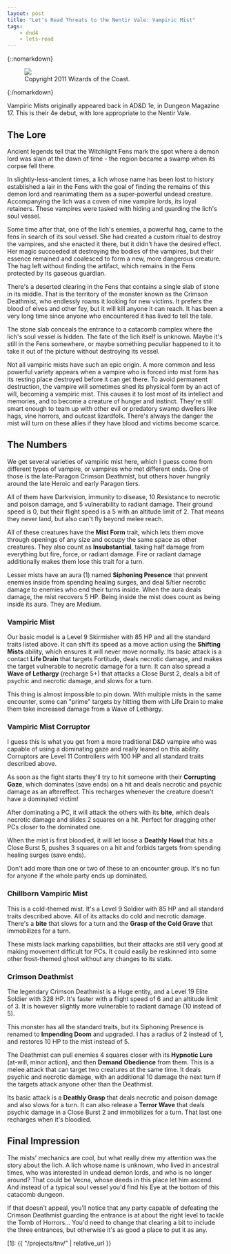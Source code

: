 ```yaml
---
layout: post
title: "Let's Read Threats to the Nentir Vale: Vampiric Mist"
tags:
    - dnd4
    - lets-read
---
```


{::nomarkdown}
<figure class="center">
  <img src="{{ "/assets/wir-tnv-twig-blight.png" | absolute_url }}"/>
  <figcaption>
    Copyright 2011 Wizards of the Coast.
  </figcaption>
</figure>
{:/nomarkdown}


Vampiric Mists originally appeared back in AD&D 1e, in Dungeon Magazine 17. This
is their 4e debut, with lore appropriate to the Nentir Vale.

## The Lore

Ancient legends tell that the Witchlight Fens mark the spot where a demon lord
was slain at the dawn of time - the region became a swamp when its corpse fell
there.

In slightly-less-ancient times, a lich whose name has been lost to history
established a lair in the Fens with the goal of finding the remains of this
demon lord and reanimating them as a super-powerful undead
creature. Accompanying the lich was a coven of nine vampire lords, its loyal
retainers. These vampires were tasked with hiding and guarding the lich's soul
vessel.

Some time after that, one of the lich's enemies, a powerful hag, came to the
fens in search of its soul vessel. She had created a custom ritual to destroy
the vampires, and she enacted it there, but it didn't have the desired
effect. Her magic succeeded at destroying the bodies of the vampires, but their
essence remained and coalesced to form a new, more dangerous
creature. The hag left without finding the artifact, which remains in the Fens
protected by its gaseous guardian.

There's a deserted clearing in the Fens that contains a single slab of stone in
its middle. That is the territory of the monster known as the Crimson Deathmist,
who endlessly roams it looking for new victims. It prefers the blood of elves
and other fey, but it will kill anyone it can reach. It has been a very long
time since anyone who encountered it has lived to tell the tale.

The stone slab conceals the entrance to a catacomb complex where the lich's soul
vessel is hidden. The fate of the lich itself is unknown. Maybe it's still in
the Fens somewhere, or maybe something peculiar happened to it to take it out of
the picture without destroying its vessel.

Not all vampiric mists have such an epic origin. A more common and less powerful
variety appears when a vampire who is forced into mist form has its resting
place destroyed before it can get there. To avoid permanent destruction, the
vampire will sometimes shed its physical form by an act of will, becoming a
vampiric mist. This causes it to lost most of its intellect and memories, and to
become a creature of hunger and instinct. They're still smart enough to team up
with other evil or predatory swamp dwellers like hags, vine horrors, and outcast
lizardfolk. There's always the danger the mist will turn on these allies if they
have blood and victims become scarce.

## The Numbers

We get several varieties of vampiric mist here, which I guess come from
different types of vampire, or vampires who met different ends. One of those is
the late-Paragon Crimson Deathmist, but others hover hungrily around the late
Heroic and early Paragon tiers.

All of them have Darkvision, immunity to disease, 10 Resistance to necrotic and
poison damage, and 5 vulnerability to radiant damage. Their ground speed is 0,
but their flight speed is a 5 with an altitude limit of 2. That means they never
land, but also can't fly beyond melee reach.

All of these creatures have the **Mist Form** trait, which lets them move
through openings of any size and occupy the same space as other creatures. They
also count as **Insubstantial**, taking half damage from everything but fire,
force, or radiant damage. Fire or radiant damage additionally makes them lose
this trait for a turn.

Lesser mists have an aura (1) named **Siphoning Presence** that prevent enemies
inside from spending healing surges, and deal 5/tier necrotic damage to enemies
who end their turns inside. When the aura deals damage, the mist recovers 5
HP. Being inside the mist does count as being inside its aura. They are Medium.

### Vampiric Mist

Our basic model is a Level 9 Skirmisher with 85 HP and all the standard traits
listed above. It can shift its speed as a move action using the **Shifting
Mists** ability, which ensures it will never move normally. Its basic attack is
a contact **Life Drain** that targets Fortitude, deals necrotic damage, and
makes the target vulnerable to necrotic damage for a turn. It can also spread a
**Wave of Lethargy** (recharge 5+) that attacks a Close Burst 2, deals a bit of
psychic and necrotic damage, and slows for a turn.

This thing is almost impossible to pin down. With multiple mists in the same
encounter, some can "prime" targets by hitting them with Life Drain to make them
take increased damage from a Wave of Lethargy.

### Vampiric Mist Corruptor

I guess this is what you get from a more traditional D&D vampire who was capable
of using a dominating gaze and really leaned on this ability. Corruptors are
Level 11 Controllers with 100 HP and all standard traits described above.

As soon as the fight starts they'll try to hit someone with their **Corrupting
Gaze**, which dominates (save ends) on a hit and deals necrotic and psychic
damage as an aftereffect. This recharges whenever the creature doesn't have a
dominated victim!

After dominating a PC, it will attack the others with its **bite**, which deals
necrotic damage and slides 2 squares on a hit. Perfect for dragging other PCs
closer to the dominated one.

When the mist is first bloodied, it will let loose a **Deathly Howl** that hits
a Close Burst 5, pushes 3 squares on a hit and forbids targets from spending
healing surges (save ends).

Don't add more than one or two of these to an encounter group. It's no fun for
anyone if the whole party ends up dominated.

### Chillborn Vampiric Mist

This is a cold-themed mist. It's a Level 9 Soldier with 85 HP and all standard
traits described above. All of its attacks do cold and necrotic damage. There's
a **bite** that slows for a turn and the **Grasp of the Cold Grave** that
immobilizes for a turn.

These mists lack marking capabilities, but their attacks are still very good at
making movement difficult for PCs. It could easily be reskinned into some other
frost-themed ghost without any changes to its stats.

### Crimson Deathmist

The legendary Crimson Deathmist is a Huge entity, and a Level 19 Elite Soldier
with 328 HP. It's faster with a flight speed of 6 and an altitude limit of 3. It
is however slightly more vulnerable to radiant damage (10 instead of 5).

This monster has all the standard traits, but its Siphoning Presence is renamed
to **Impending Doom** and upgraded. I has a radius of 2 instead of 1, and
restores 10 HP to the mist instead of 5.

The Deathmist can pull enemies 4 squares closer with its **Hypnotic Lure**
(at-will, minor action), and then **Demand Obedience** from them. This is a
melee attack that can target two creatures at the same time. It deals psychic
and necrotic damage, with an additional 10 damage the next turn if the targets
attack anyone other than the Deathmist.

Its basic attack is a **Deathly Grasp** that deals necrotic and poison damage
and also slows for a turn. It can also release a **Terror Wave** that deals
psychic damage in a Close Burst 2 and immobilizes for a turn. That last one
recharges when it's bloodied.

## Final Impression

The mists' mechanics are cool, but what really drew my attention was the story
about the lich. A lich whose name is unknown, who lived in ancestral times, who
was interested in undead demon lords, and who is no longer around? That could be
Vecna, whose deeds in this place let him ascend. And instead of a typical soul
vessel you'd find his Eye at the bottom of this catacomb dungeon.

If that doesn't appeal, you'll notice that any party capable of defeating the
Crimson Deathmist guarding the entrance is at about the right level to tackle
the Tomb of Horrors... You'd need to change that clearing a bit to include the
three entrances, but otherwise it's as good a place to put it as any.

[1]: {{ "/projects/tnv/" | relative_url }}
